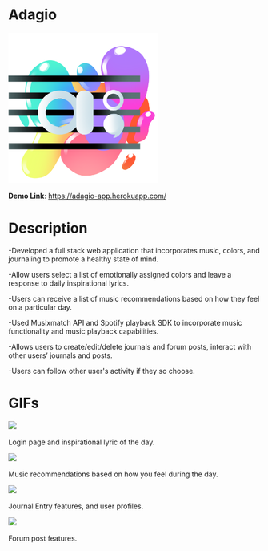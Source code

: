 # Adagio

<img src="client/src/logo.png" width="300">

**Demo Link**: https://adagio-app.herokuapp.com/

# Description

-Developed a full stack web application that incorporates music, colors, and journaling to promote a healthy state of mind.

-Allow users select a list of emotionally assigned colors and leave a response to daily inspirational lyrics.

-Users can receive a list of music recommendations based on how they feel on a particular day.

-Used Musixmatch API and Spotify playback SDK to incorporate music functionality and music playback capabilities.

-Allows users to create/edit/delete journals and forum posts, interact with other users’ journals and posts.

-Users can follow other user's activity if they so choose.

# GIFs

<img src="client/src/adagio1.gif" width="500">

Login page and inspirational lyric of the day.

<img src="client/src/adagio2.gif" width="500">

Music recommendations based on how you feel
during the day.

<img src="client/src/adagio3.gif" width="500">

Journal Entry features, and user profiles.

<img src="client/src/adagio4.gif" width="500">

Forum post features.


